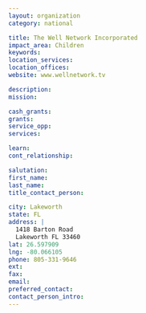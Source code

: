 ```yaml
---
layout: organization
category: national

title: The Well Network Incorporated
impact_area: Children
keywords: 
location_services: 
location_offices: 
website: www.wellnetwork.tv

description: 
mission: 

cash_grants: 
grants: 
service_opp: 
services: 

learn: 
cont_relationship: 

salutation: 
first_name: 
last_name: 
title_contact_person: 

city: Lakeworth
state: FL
address: |
  1418 Barton Road  
  Lakeworth FL 33460
lat: 26.597909
lng: -80.066105
phone: 805-331-9646
ext: 
fax: 
email: 
preferred_contact: 
contact_person_intro: 
---
```

